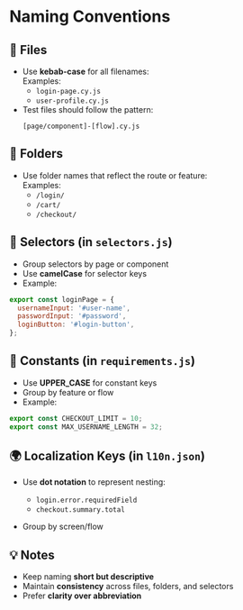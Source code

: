 # Naming Conventions

## 📁 Files

- Use **kebab-case** for all filenames:  
  Examples:  
  - `login-page.cy.js`  
  - `user-profile.cy.js`
- Test files should follow the pattern:  
  ```
  [page/component]-[flow].cy.js
  ```

## 📂 Folders

- Use folder names that reflect the route or feature:  
  Examples:  
  - `/login/`  
  - `/cart/`  
  - `/checkout/`

## 📌 Selectors (in `selectors.js`)

- Group selectors by page or component
- Use **camelCase** for selector keys
- Example:

```js
export const loginPage = {
  usernameInput: '#user-name',
  passwordInput: '#password',
  loginButton: '#login-button',
};
```

## 🧱 Constants (in `requirements.js`)

- Use **UPPER_CASE** for constant keys
- Group by feature or flow
- Example:

```js
export const CHECKOUT_LIMIT = 10;
export const MAX_USERNAME_LENGTH = 32;
```

## 🌍 Localization Keys (in `l10n.json`)

- Use **dot notation** to represent nesting:
  - `login.error.requiredField`
  - `checkout.summary.total`

- Group by screen/flow

## 💡 Notes

- Keep naming **short but descriptive**
- Maintain **consistency** across files, folders, and selectors
- Prefer **clarity over abbreviation**
